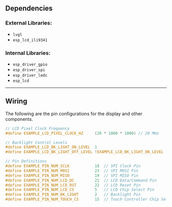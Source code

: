 ## Dependencies

### External Libraries:
- `lvgl`
- `esp_lcd_ili9341`

### Internal Libraries:
- `esp_driver_gpio`
- `esp_driver_spi`
- `esp_driver_ledc`
- `esp_lcd`

---

## Wiring

The following are the pin configurations for the display and other components.

```c
// LCD Pixel Clock Frequency
#define EXAMPLE_LCD_PIXEL_CLOCK_HZ     (20 * 1000 * 1000) // 20 MHz

// Backlight Control Levels
#define EXAMPLE_LCD_BK_LIGHT_ON_LEVEL  1
#define EXAMPLE_LCD_BK_LIGHT_OFF_LEVEL !EXAMPLE_LCD_BK_LIGHT_ON_LEVEL

// Pin Definitions
#define EXAMPLE_PIN_NUM_SCLK           18  // SPI Clock Pin
#define EXAMPLE_PIN_NUM_MOSI           23  // SPI MOSI Pin
#define EXAMPLE_PIN_NUM_MISO           19  // SPI MISO Pin
#define EXAMPLE_PIN_NUM_LCD_DC         21  // LCD Data/Command Pin
#define EXAMPLE_PIN_NUM_LCD_RST        22  // LCD Reset Pin
#define EXAMPLE_PIN_NUM_LCD_CS         5   // LCD Chip Select Pin
#define EXAMPLE_PIN_NUM_BK_LIGHT       2   // Backlight Pin
#define EXAMPLE_PIN_NUM_TOUCH_CS       15  // Touch Controller Chip Select Pin
